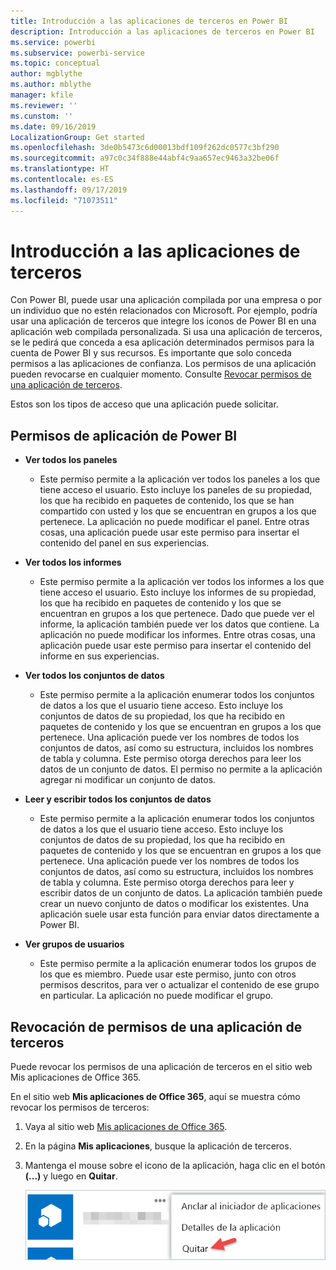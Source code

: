 ```yaml
---
title: Introducción a las aplicaciones de terceros en Power BI
description: Introducción a las aplicaciones de terceros en Power BI
ms.service: powerbi
ms.subservice: powerbi-service
ms.topic: conceptual
author: mgblythe
ms.author: mblythe
manager: kfile
ms.reviewer: ''
ms.cunstom: ''
ms.date: 09/16/2019
LocalizationGroup: Get started
ms.openlocfilehash: 3de0b5473c6d00013bdf109f262dc0577c3bf290
ms.sourcegitcommit: a97c0c34f888e44abf4c9aa657ec9463a32be06f
ms.translationtype: HT
ms.contentlocale: es-ES
ms.lasthandoff: 09/17/2019
ms.locfileid: "71073511"
---
```

# <a name="get-started-with-third-party-apps"></a>Introducción a las aplicaciones de terceros

Con Power BI, puede usar una aplicación compilada por una empresa o por un individuo que no estén relacionados con Microsoft. Por ejemplo, podría usar una aplicación de terceros que integre los iconos de Power BI en una aplicación web compilada personalizada. Si usa una aplicación de terceros, se le pedirá que conceda a esa aplicación determinados permisos para la cuenta de Power BI y sus recursos. Es importante que solo conceda permisos a las aplicaciones de confianza. Los permisos de una aplicación pueden revocarse en cualquier momento. Consulte [Revocar permisos de una aplicación de terceros](#revoke).

Estos son los tipos de acceso que una aplicación puede solicitar.

## <a name="power-bi-app-permissions"></a>Permisos de aplicación de Power BI

* **Ver todos los paneles**
  
  * Este permiso permite a la aplicación ver todos los paneles a los que tiene acceso el usuario. Esto incluye los paneles de su propiedad, los que ha recibido en paquetes de contenido, los que se han compartido con usted y los que se encuentran en grupos a los que pertenece. La aplicación no puede modificar el panel. Entre otras cosas, una aplicación puede usar este permiso para insertar el contenido del panel en sus experiencias.

* **Ver todos los informes**
  
  * Este permiso permite a la aplicación ver todos los informes a los que tiene acceso el usuario. Esto incluye los informes de su propiedad, los que ha recibido en paquetes de contenido y los que se encuentran en grupos a los que pertenece. Dado que puede ver el informe, la aplicación también puede ver los datos que contiene. La aplicación no puede modificar los informes. Entre otras cosas, una aplicación puede usar este permiso para insertar el contenido del informe en sus experiencias.

* **Ver todos los conjuntos de datos**
  
  * Este permiso permite a la aplicación enumerar todos los conjuntos de datos a los que el usuario tiene acceso. Esto incluye los conjuntos de datos de su propiedad, los que ha recibido en paquetes de contenido y los que se encuentran en grupos a los que pertenece. Una aplicación puede ver los nombres de todos los conjuntos de datos, así como su estructura, incluidos los nombres de tabla y columna. Este permiso otorga derechos para leer los datos de un conjunto de datos. El permiso no permite a la aplicación agregar ni modificar un conjunto de datos.
* **Leer y escribir todos los conjuntos de datos**
  
  * Este permiso permite a la aplicación enumerar todos los conjuntos de datos a los que el usuario tiene acceso. Esto incluye los conjuntos de datos de su propiedad, los que ha recibido en paquetes de contenido y los que se encuentran en grupos a los que pertenece. Una aplicación puede ver los nombres de todos los conjuntos de datos, así como su estructura, incluidos los nombres de tabla y columna. Este permiso otorga derechos para leer y escribir datos de un conjunto de datos. La aplicación también puede crear un nuevo conjunto de datos o modificar los existentes. Una aplicación suele usar esta función para enviar datos directamente a Power BI.

* **Ver grupos de usuarios**
  
  * Este permiso permite a la aplicación enumerar todos los grupos de los que es miembro. Puede usar este permiso, junto con otros permisos descritos, para ver o actualizar el contenido de ese grupo en particular. La aplicación no puede modificar el grupo.

<a name="revoke"/>

## <a name="revoke-third-party-app-permissions"></a>Revocación de permisos de una aplicación de terceros

Puede revocar los permisos de una aplicación de terceros en el sitio web Mis aplicaciones de Office 365.

En el sitio web **Mis aplicaciones de Office 365**, aquí se muestra cómo revocar los permisos de terceros:

1. Vaya al sitio web [Mis aplicaciones de Office 365](https://portal.office.com/myapps).

2. En la página **Mis aplicaciones**, busque la aplicación de terceros.

3. Mantenga el mouse sobre el icono de la aplicación, haga clic en el botón **(...)** y luego en **Quitar**.

   ![Eliminar](media/service-power-bi-get-started-third-party-apps/remove.png)